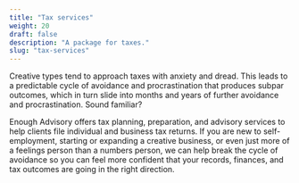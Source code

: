 ```yaml
---
title: "Tax services"
weight: 20
draft: false
description: "A package for taxes."
slug: "tax-services"
---
```


Creative types tend to approach taxes with anxiety and dread. This leads to a predictable cycle of avoidance and procrastination that produces subpar outcomes, which in turn slide into months and years of further avoidance and procrastination. Sound familiar?

Enough Advisory offers tax planning, preparation, and advisory services to help clients file individual and business tax returns. If you are new to self-employment, starting or expanding a creative business, or even just more of a feelings person than a numbers person, we can help break the cycle of avoidance so you can feel more confident that your records, finances, and tax outcomes are going in the right direction.